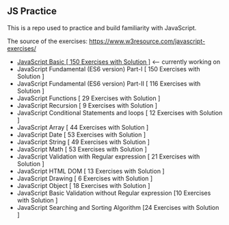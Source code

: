 ## JS Practice

This is a repo used to practice and build familiarity with JavaScript. 

The source of the exercises: https://www.w3resource.com/javascript-exercises/

- [JavaScript Basic [ 150 Exercises with Solution ]](https://www.w3resource.com/javascript-exercises/javascript-basic-exercises.php) <-- currently working on
- JavaScript Fundamental (ES6 version) Part-I [ 150 Exercises with Solution ]
- JavaScript Fundamental (ES6 version) Part-II [ 116 Exercises with Solution ]
- JavaScript Functions [ 29 Exercises with Solution ]
- JavaScript Recursion [ 9 Exercises with Solution ]
- JavaScript Conditional Statements and loops [ 12 Exercises with Solution ]
- JavaScript Array [ 44 Exercises with Solution ]
- JavaScript Date [ 53 Exercises with Solution ]
- JavaScript String [ 49 Exercises with Solution ]
- JavaScript Math [ 53 Exercises with Solution ]
- JavaScript Validation with Regular expression [ 21 Exercises with Solution ]
- JavaScript HTML DOM [ 13 Exercises with Solution ]
- JavaScript Drawing [ 6 Exercises with Solution ]
- JavaScript Object [ 18 Exercises with Solution ]
- JavaScript Basic Validation without Regular expression [10 Exercises with Solution ]
- JavaScript Searching and Sorting Algorithm [24 Exercises with Solution ]
